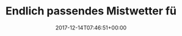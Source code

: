 ---
coordinates:
  type: Point
  coordinates:
  - '11.6044656'
  - '48.1277988'
retweeted: false
source: <a href="http://www.samruston.co.uk" rel="nofollow">Flamingo for Android</a>
entities:
  user_mentions:
  - name: KnitYak
    screen_name: KnitYak
    indices:
    - '46'
    - '54'
    id_str: '3189400520'
    id: '3189400520'
  urls: []
  symbols: []
  media:
  - expanded_url: https://twitter.com/bascht/status/941212877393932289/photo/1
    indices:
    - '65'
    - '88'
    url: https://t.co/qoblZcp2SM
    media_url: http://pbs.twimg.com/media/DQ_cHrlW0AEmRdB.jpg
    id_str: '941212871660326913'
    id: '941212871660326913'
    media_url_https: https://pbs.twimg.com/media/DQ_cHrlW0AEmRdB.jpg
    sizes:
      medium:
        w: '1200'
        h: '900'
        resize: fit
      thumb:
        w: '150'
        h: '150'
        resize: crop
      large:
        w: '2048'
        h: '1536'
        resize: fit
      small:
        w: '680'
        h: '510'
        resize: fit
    type: photo
    display_url: pic.twitter.com/qoblZcp2SM
  hashtags: []
display_text_range:
- '0'
- '88'
favorite_count: '10'
geo:
  type: Point
  coordinates:
  - '48.1277988'
  - '11.6044656'
id_str: '941212877393932289'
truncated: false
retweet_count: '1'
id: '941212877393932289'
possibly_sensitive: false
created_at: Thu Dec 14 07:46:51 +0000 2017
favorited: false
full_text: Endlich passendes Mistwetter für meinen neuen [@KnitYak](https://twitter.com/KnitYak)
  Schal \o/
lang: de
extended_entities:
  media:
  - expanded_url: https://twitter.com/bascht/status/941212877393932289/photo/1
    indices:
    - '65'
    - '88'
    url: https://t.co/qoblZcp2SM
    media_url: http://pbs.twimg.com/media/DQ_cHrlW0AEmRdB.jpg
    id_str: '941212871660326913'
    id: '941212871660326913'
    media_url_https: https://pbs.twimg.com/media/DQ_cHrlW0AEmRdB.jpg
    sizes:
      medium:
        w: '1200'
        h: '900'
        resize: fit
      thumb:
        w: '150'
        h: '150'
        resize: crop
      large:
        w: '2048'
        h: '1536'
        resize: fit
      small:
        w: '680'
        h: '510'
        resize: fit
    type: photo
    display_url: pic.twitter.com/qoblZcp2SM
tags:
- pesos:twitter
date: '2017-12-14T07:46:51+00:00'
src: https://twitter.com/bascht/status/941212877393932289
original_url: https://twitter.com/bascht/status/941212877393932289
type: twitter_tweet
media_url: https://img.bascht.com/twitter/pbs.twimg.com/media/DQ_cHrlW0AEmRdB.jpg
text: Endlich passendes Mistwetter für meinen neuen [@KnitYak](https://twitter.com/KnitYak)
  Schal \o/
title: Endlich passendes Mistwetter fü

---
